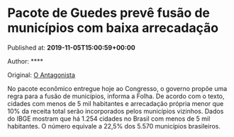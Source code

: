 
# Pacote de Guedes prevê fusão de municípios com baixa arrecadação

Published at: **2019-11-05T15:00:59+00:00**

Author: ****

Original: [O Antagonista](https://www.oantagonista.com/economia/pacote-de-guedes-preve-fusao-de-municipios-com-baixa-arrecadacao/)

No pacote econômico entregue hoje ao Congresso, o governo propõe uma regra para a fusão de municípios, informa a Folha.
De acordo com o texto, cidades com menos de 5 mil habitantes e arrecadação própria menor que 10% da receita total serão incorporados pelos municípios vizinhos.
Dados do IBGE mostram que há 1.254 cidades no Brasil com menos de 5 mil habitantes. O número equivale a 22,5% dos 5.570 municípios brasileiros.
